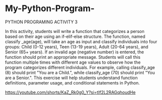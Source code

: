 # My-Python-Program-
PYTHON PROGRAMING ACTIVITY 3

In this activity, students will write a function that categorizes a person based on their age using an if-elif-else structure. The function, named classify _age(age), will take an age as input and classify individuals into four groups: Child (0-12 years), Teen (13-19 years), Adult (20-64 years), and Senior (65+ years). If an invalid age (negative number) is entered, the function should print an appropriate message. Students will call this function multiple times with different age values to observe how the program categorizes different individuals. For example, calling classify_age (8) should print "You are a Child.", while classify_age (70) should print "You are a Senior.". This exercise will help students understand function definitions, parameter usage, and conditional statements in Python.

https://youtube.com/shorts/KaZ_Rk0g0_Y?si=tIf2L2RAGqhoudHe

